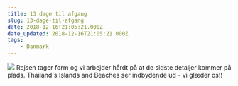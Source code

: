 ```yaml
---
title: 13 dage til afgang
slug: 13-dage-til-afgang
date: 2018-12-16T21:05:21.000Z
date_updated: 2018-12-16T21:05:21.000Z
tags: 
    - Danmark
---
```


![](https://denstorerejse.blob.core.windows.net/assets/images/2018/12/IMG_3616--1-.jpg)
Rejsen tager form og vi arbejder hårdt på at de sidste detaljer kommer på plads. Thailand's Islands and Beaches ser indbydende ud - vi glæder os!!

